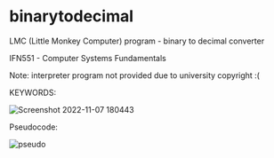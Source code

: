 # binarytodecimal
LMC (Little Monkey Computer) program - binary to decimal converter

IFN551 - Computer Systems Fundamentals

Note: interpreter program not provided due to university copyright :(

KEYWORDS:

![Screenshot 2022-11-07 180443](https://user-images.githubusercontent.com/80629228/200257416-f8038f9a-e6e0-4375-a7d9-4fa14f7c23c7.png)



Pseudocode:

![pseudo](https://user-images.githubusercontent.com/80629228/200257999-f57a03a2-5e01-4cb5-9e0b-c110367c012e.png)
